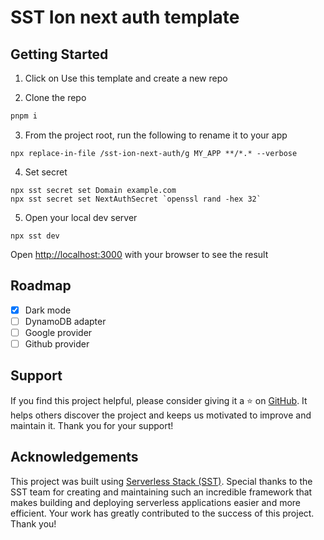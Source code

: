 # SST Ion next auth template

## Getting Started

1. Click on Use this template and create a new repo

2. Clone the repo

```bash
pnpm i
```

3. From the project root, run the following to rename it to your app

```
npx replace-in-file /sst-ion-next-auth/g MY_APP **/*.* --verbose
```

4. Set secret

```
npx sst secret set Domain example.com
npx sst secret set NextAuthSecret `openssl rand -hex 32`
```

5. Open your local dev server

```
npx sst dev
```

Open [http://localhost:3000](http://localhost:3000) with your browser to see the result

## Roadmap

- [x] Dark mode
- [ ] DynamoDB adapter
- [ ] Google provider
- [ ] Github provider

## Support

If you find this project helpful, please consider giving it a ⭐ on [GitHub](https://github.com/gusugusu1018/sst-ion-next-auth-template). It helps others discover the project and keeps us motivated to improve and maintain it. Thank you for your support!

## Acknowledgements

This project was built using [Serverless Stack (SST)](https://sst.dev/). Special thanks to the SST team for creating and maintaining such an incredible framework that makes building and deploying serverless applications easier and more efficient. Your work has greatly contributed to the success of this project. Thank you!
